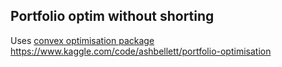 
## Portfolio optim without shorting

Uses [convex optimisation package](https://www.cvxpy.org/)
https://www.kaggle.com/code/ashbellett/portfolio-optimisation

